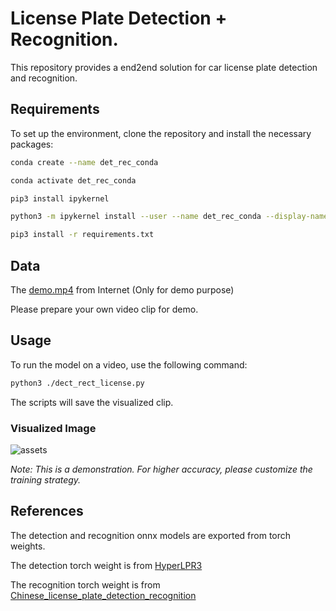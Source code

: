 # License Plate Detection + Recognition.

This repository provides a end2end solution for car license plate detection and recognition.

## Requirements

To set up the environment, clone the repository and install the necessary packages:

```bash
conda create --name det_rec_conda

conda activate det_rec_conda

pip3 install ipykernel

python3 -m ipykernel install --user --name det_rec_conda --display-name det_rec_conda

pip3 install -r requirements.txt
```

## Data

The [demo.mp4](./demo.mp4) from Internet (Only for demo purpose)

Please prepare your own video clip for demo.

## Usage

To run the model on a video, use the following command:

```bash
python3 ./dect_rect_license.py
```

The scripts will save the visualized clip.

### Visualized Image

![assets](./assets/demo.png)

*Note: This is a demonstration. For higher accuracy, please customize the training strategy.*

## References
The detection and recognition onnx models are exported from torch weights. 

The detection torch weight is from [HyperLPR3](https://github.com/szad670401/HyperLPR)

The recognition torch weight is from [Chinese_license_plate_detection_recognition](https://github.com/we0091234/Chinese_license_plate_detection_recognition.git)

